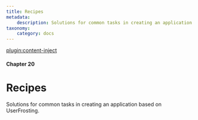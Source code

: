 ```yaml
---
title: Recipes
metadata:
    description: Solutions for common tasks in creating an application based on UserFrosting.
taxonomy:
    category: docs
---
```

[plugin:content-inject](/modular/_update5.0)

#### Chapter 20

# Recipes

Solutions for common tasks in creating an application based on UserFrosting.
